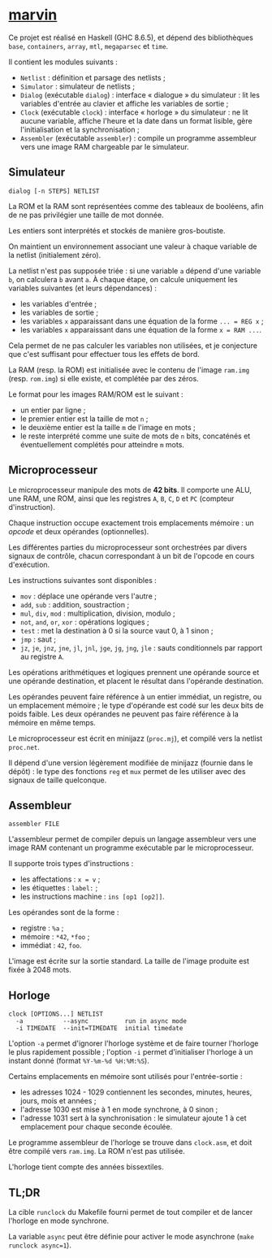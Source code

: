 # [marvin](https://git.monade.li/marvin)

Ce projet est réalisé en Haskell (GHC 8.6.5), et dépend des bibliothèques `base`, `containers`, `array`, `mtl`, `megaparsec` et `time`.

Il contient les modules suivants :

- `Netlist` : définition et parsage des netlists ;
- `Simulator` : simulateur de netlists ;
- `Dialog` (exécutable `dialog`) : interface « dialogue » du simulateur : lit les variables d'entrée au clavier et affiche les variables de sortie ;
- `Clock` (exécutable `clock`) : interface « horloge » du simulateur : ne lit aucune variable, affiche l'heure et la date dans un format lisible, gère l'initialisation et la synchronisation ;
- `Assembler` (exécutable `assembler`) : compile un programme assembleur vers une image RAM chargeable par le simulateur.

## Simulateur

    dialog [-n STEPS] NETLIST

La ROM et la RAM sont représentées comme des tableaux de booléens, afin de ne pas privilégier une taille de mot donnée.

Les entiers sont interprétés et stockés de manière gros-boutiste.

On maintient un environnement associant une valeur à chaque variable de la netlist (initialement zéro).

La netlist n'est pas supposée triée : si une variable `a` dépend d'une variable `b`, on calculera `b` avant `a`. À chaque étape, on calcule uniquement les variables suivantes (et leurs dépendances) :

- les variables d'entrée ;
- les variables de sortie ;
- les variables `x` apparaissant dans une équation de la forme `... = REG x` ;
- les variables `x` apparaissant dans une équation de la forme `x = RAM ...`.

Cela permet de ne pas calculer les variables non utilisées, et je conjecture que c'est suffisant pour effectuer tous les effets de bord.

La RAM (resp. la ROM) est initialisée avec le contenu de l'image `ram.img` (resp. `rom.img`) si elle existe, et complétée par des zéros.

Le format pour les images RAM/ROM est le suivant :

- un entier par ligne ;
- le premier entier est la taille de mot `n` ;
- le deuxième entier est la taille `m` de l'image en mots ;
- le reste interprété comme une suite de mots de `n` bits, concaténés et éventuellement complétés pour atteindre `m` mots.

## Microprocesseur

Le microprocesseur manipule des mots de **42 bits**. Il comporte une ALU, une RAM, une ROM, ainsi que les registres `A`, `B`, `C`, `D` et `PC` (compteur d'instruction).

Chaque instruction occupe exactement trois emplacements mémoire : un *opcode* et deux opérandes (optionnelles).

Les différentes parties du microprocesseur sont orchestrées par divers signaux de contrôle, chacun correspondant à un bit de l'opcode en cours d'exécution.

Les instructions suivantes sont disponibles :

- `mov` : déplace une opérande vers l'autre ;
- `add`, `sub` : addition, soustraction ;
- `mul`, `div`, `mod` : multiplication, division, modulo ;
- `not`, `and`, `or`, `xor` : opérations logiques ;
- `test` : met la destination à 0 si la source vaut 0, à 1 sinon ;
- `jmp` : saut ;
- `jz`, `je`, `jnz`, `jne`, `jl`, `jnl`, `jge`, `jg`, `jng`, `jle` : sauts conditionnels par rapport au registre `A`.

Les opérations arithmétiques et logiques prennent une opérande source et une opérande destination, et placent le résultat dans l'opérande destination.

Les opérandes peuvent faire référence à un entier immédiat, un registre, ou un emplacement mémoire ; le type d'opérande est codé sur les deux bits de poids faible. Les deux opérandes ne peuvent pas faire référence à la mémoire en même temps.

Le microprocesseur est écrit en minijazz (`proc.mj`), et compilé vers la netlist `proc.net`.

Il dépend d'une version légèrement modifiée de minijazz (fournie dans le dépôt) : le type des fonctions `reg` et `mux` permet de les utiliser avec des signaux de taille quelconque.

## Assembleur

    assembler FILE

L'assembleur permet de compiler depuis un langage assembleur vers une image RAM contenant un programme exécutable par le microprocesseur.

Il supporte trois types d'instructions :

- les affectations : `x = v` ;
- les étiquettes : `label:` ;
- les instructions machine : `ins [op1 [op2]]`.

Les opérandes sont de la forme :

- registre : `%a` ;
- mémoire : `*42`, `*foo` ;
- immédiat : `42`, `foo`.

L'image est écrite sur la sortie standard. La taille de l'image produite est fixée à 2048 mots.

## Horloge

    clock [OPTIONS...] NETLIST
      -a           --async          run in async mode
      -i TIMEDATE  --init=TIMEDATE  initial timedate

L'option `-a` permet d'ignorer l'horloge système et de faire tourner l'horloge le plus rapidement possible ; l'option `-i` permet d'initialiser l'horloge à un instant donné (format `%Y-%m-%d %H:%M:%S`).

Certains emplacements en mémoire sont utilisés pour l'entrée-sortie :

- les adresses 1024 - 1029 contiennent les secondes, minutes, heures, jours, mois et années ;
- l'adresse 1030 est mise à 1 en mode synchrone, à 0 sinon ;
- l'adresse 1031 sert à la synchronisation : le simulateur ajoute 1 à cet emplacement pour chaque seconde écoulée.

Le programme assembleur de l'horloge se trouve dans `clock.asm`, et doit être compilé vers `ram.img`. La ROM n'est pas utilisée.

L'horloge tient compte des années bissextiles.

## TL;DR

La cible `runclock` du Makefile fourni permet de tout compiler et de lancer l'horloge en mode synchrone.

La variable `async` peut être définie pour activer le mode asynchrone (`make runclock async=1`).
